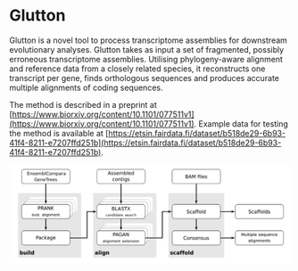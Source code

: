 # Glutton

Glutton is a novel tool to process transcriptome assemblies for downstream evolutionary analyses. Glutton takes as input a set of fragmented, possibly erroneous transcriptome assemblies. Utilising phylogeny-aware alignment and reference data from a closely related species, it reconstructs one transcript per gene, finds orthologous sequences and produces accurate multiple alignments of coding sequences.

The method is described in a preprint at [https://www.biorxiv.org/content/10.1101/077511v1](https://www.biorxiv.org/content/10.1101/077511v1). Example data for testing the method is available at [https://etsin.fairdata.fi/dataset/b518de29-6b93-41f4-8211-e7207ffd251b](https://etsin.fairdata.fi/dataset/b518de29-6b93-41f4-8211-e7207ffd251b).

![Glutton outline](files/Glutton_outline.png "Glutton outline")